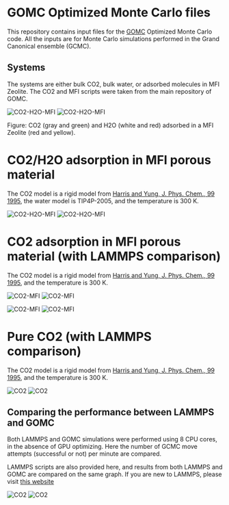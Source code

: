 # GOMC Optimized Monte Carlo files

This repository contains input files for the [GOMC](https://github.com/GOMC-WSU)
Optimized Monte Carlo code. All the inputs are for Monte Carlo simulations performed
in the Grand Canonical ensemble (GCMC).

## Systems

The systems are either bulk CO2, bulk water, or adsorbed molecules in MFI Zeolite.
The CO2 and MFI scripts were taken from the main repository of GOMC.

![CO2-H2O-MFI](micro-pores/CO2-H2O-MFI/vmd/system.png#gh-light-mode-only)
![CO2-H2O-MFI](micro-pores/CO2-H2O-MFI/vmd/system-dm.png#gh-dark-mode-only)

Figure: CO2 (gray and green) and H2O (white and red) adsorbed in a MFI Zeolite (red and yellow).

# CO2/H2O adsorption in MFI porous material

The CO2 model is a rigid model from
[Harris and Yung, J. Phys. Chem., 99 1995](https://pubs.acs.org/doi/10.1021/j100031a034),
the water model is TIP4P-2005, and the temperature is 300 K. 

![CO2-H2O-MFI](micro-pores/CO2-H2O-MFI/CO2-H2O.png#gh-light-mode-only)
![CO2-H2O-MFI](micro-pores/CO2-H2O-MFI/CO2-H2O-dm.png#gh-dark-mode-only)

# CO2 adsorption in MFI porous material (with LAMMPS comparison)

The CO2 model is a rigid model from
[Harris and Yung, J. Phys. Chem., 99 1995](https://pubs.acs.org/doi/10.1021/j100031a034),
and the temperature is 300 K. 

![CO2-MFI](micro-pores/CO2-MFI/CO2-MFI.png#gh-light-mode-only)
![CO2-MFI](micro-pores/CO2-MFI/CO2-MFI-dm.png#gh-dark-mode-only)

![CO2-MFI](micro-pores/CO2-MFI/CO2-MFI-performance.png#gh-light-mode-only)
![CO2-MFI](micro-pores/CO2-MFI/CO2-MFI-performance-dm.png#gh-dark-mode-only)

# Pure CO2 (with LAMMPS comparison)

The CO2 model is a rigid model from
[Harris and Yung, J. Phys. Chem., 99 1995](https://pubs.acs.org/doi/10.1021/j100031a034),
and the temperature is 300 K.

![CO2](bulk-phases/CO2/CO2.png#gh-light-mode-only)
![CO2](bulk-phases/CO2/CO2-dm.png#gh-dark-mode-only)

## Comparing the performance between LAMMPS and GOMC

Both LAMMPS and GOMC simulations were performed using 8 CPU cores,
in the absence of GPU optimizing. Here the number of GCMC move attempts
(successful or not) per minute are compared.

LAMMPS scripts are also provided here, and results from both LAMMPS
and GOMC are compared on the same graph. If you are new to LAMMPS, please
visit [this website](lammpstutorials.github.io)

![CO2](bulk-phases/CO2/CO2-performance.png#gh-light-mode-only)
![CO2](bulk-phases/CO2/CO2-performance-dm.png#gh-dark-mode-only)

